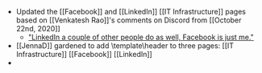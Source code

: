 - Updated the [[Facebook]] and [[LinkedIn]] [[IT Infrastructure]] pages based on [[Venkatesh Rao]]'s comments on Discord from [[October 22nd, 2020]]
    - ["LinkedIn a couple of other people do as well, Facebook is just me."](https://discord.com/channels/692111190851059762/704369362315772044/768733693661151233)
- [[JennaD]] gardened to add \template\header to three pages:
[[IT Infrastructure]] [[Facebook]] [[LinkedIn]]
- 
